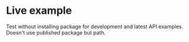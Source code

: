 # Live example

Test without installing package for development and latest API examples. Doesn't use published package but path.

